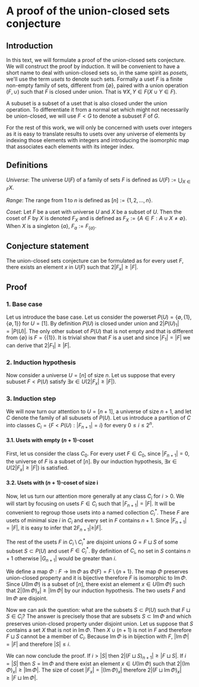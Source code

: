 # A proof of the union-closed sets conjecture

## Introduction

In this text, we will formulate a proof of the union-closed sets conjecture. We will construct the proof by induction. It will be convenient to have a short name to deal with union-closed sets so, in the same spirit as _posets_, we'll use the term _usets_ to denote such sets. Formally a uset $F$ is a finite non-empty family of sets, different from $\{\emptyset\}$, paired with a union operation $(F, \cup)$ such that $F$ is closed under union. That is $\forall X, Y \in F (X \cup Y \in F)$.

A subuset is a subset of a uset that is also closed under the union operation. To differentiate it from a normal set which might not necessarily be union-closed, we will use $F < G$ to denote a subuset $F$ of $G$.

For the rest of this work, we will only be concerned with usets over integers as it is easy to translate results to usets over any universe of elements by indexing those elements with integers and introducing the isomorphic map that associates each elements with its integer index.

## Definitions

_Universe_:
    The universe $U(F)$ of a family of sets $F$ is defined as $U(F) := \bigcup_{X \in F} X$.

_Range_:
    The range from $1$ to $n$ is defined as $[n] := \{1, 2, ..., n\}$.

_Coset_:
    Let $F$ be a uset with universe $U$ and $X$ be a subset of $U$. Then the coset of $F$ by $X$ is denoted $F_X$ and is defined as $F_X := \{A \in F: A \cup X \neq \emptyset\}$. When $X$ is a singleton $\{a\}$, $F_a := F_{\{a\}}$.

## Conjecture statement

The union-closed sets conjecture can be formulated as for every uset $F$, there exists an element $x$ in $U(F)$ such that $2 |F_x| \ge |F|$. 

## Proof

### 1. Base case

Let us introduce the base case. Let us consider the powerset $P(U) = \{\emptyset, \{1\}, \{\emptyset, 1\}\}$ for $U = [1]$. By definition $P(U)$ is closed under union and $2 |P(U)_1| = |P(U)|$. The only other subset of $P(U)$ that is not empty and that is different from $\{\emptyset\}$ is $F = \{\{1\}\}$. It is trivial show that $F$ is a uset and since $|F_1| = |F|$ we can derive that $2 |F_1| \ge |F|$.

### 2. Induction hypothesis

Now consider a universe $U = [n]$ of size $n$. Let us suppose that every subuset $F < P(U)$ satisfy $\exists x \in U (2 |F_x| \ge |F|)$.

### 3. Induction step

We will now turn our attention to $U = [n + 1]$, a universe of size $n + 1$, and let $C$ denote the family of all subusets of $P(U)$. Let us introduce a partition of $C$ into classes $C_i = \{F < P(U): |F_{n + 1}| = i\}$ for every $0 \le i \le 2^n$.

#### 3.1. Usets with empty $(n + 1)$-coset

First, let us consider the class $C_0$. For every uset $F \in C_0$, since $|F_{n + 1}| = 0$, the universe of $F$ is a subset of $[n]$. By our induction hypothesis, $\exists x \in U (2 |F_x| \ge |F|)$ is satisfied.

#### 3.2. Usets with $(n + 1)$-coset of size i

Now, let us turn our attention more generally at any class $C_i$ for $i > 0$. We will start by focusing on usets $F \in C_i$ such that $|F_{n + 1}| = |F|$. It will be convenient to regroup those usets into a named collection $C_i^*$. These $F$ are usets of minimal size $i$ in $C_i$ and every set in $F$ contains $n + 1$. Since $|F_{n + 1}| = |F|$, it is easy to infer that $2 F_{n + 1}| \ge |F|$.

The rest of the usets $F$ in $C_i \setminus C_i^*$ are disjoint unions $G = F \sqcup S$ of some subset $S \subset P(U)$ and uset $F \in C_i^*$. By definition of $C_i$, no set in $S$ contains $n + 1$ otherwise $|G_{n + 1}|$ would be greater than $i$.

We define a map $\Phi: F \to \mathop {Im} \Phi$ as $\Phi(F) = F \setminus \{n + 1\}$. The map $\Phi$ preserves union-closed property and it is bijective therefore $F$ is isomorphic to $\mathop {Im} \Phi$. Since $U(\mathop {Im} \Phi)$ is a subset of $[n]$, there exist an element $x \in U(\mathop {Im} \Phi)$ such that $2 |(\mathop {Im} \Phi)_x| \ge |\mathop {Im} \Phi|$ by our induction hypothesis. The two usets $F$ and $\mathop {Im} \Phi$ are disjoint.

Now we can ask the question: what are the subsets $S \subset P(U)$ such that $F \sqcup S \in C_i$? The answer is precisely those that are subsets $S \subset \mathop {\mathop {Im}} \Phi$ and which preserves union-closed property under disjoint union. Let us suppose that $S$ contains a set $X$ that is not in $\mathop {Im} \Phi$. Then $X \cup (n + 1)$ is not in $F$ and therefore $F \sqcup S$ cannot be a member of $C_i$. Because $\mathop {Im} \Phi$ is in bijection with $F$, $|\mathop {Im} \Phi| = |F|$ and therefore $|S| \le i$.

We can now conclude the proof. If $i > |S|$ then $2 |(F \sqcup S)_{n + 1}| \ge |F \sqcup S|$. If $i = |S|$ then $S = \mathop {Im} \Phi$ and there exist an element $x \in U(\mathop {Im} \Phi)$ such that $2 |(\mathop {Im} \Phi)_x| \ge |\mathop {Im} \Phi|$. The size of coset $|F_x| = |(\mathop {Im} \Phi)_x|$ therefore $2 |(F \sqcup \mathop {Im} \Phi)_x| \ge |F \sqcup \mathop {Im} \Phi|$.